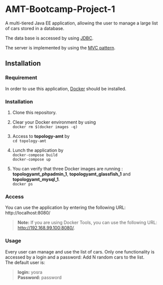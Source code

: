 # AMT-Bootcamp-Project-1
A multi-tiered Java EE application, allowing the user to manage a large list of cars stored in a database.

The data base is accessed by using [JDBC](http://www.oracle.com/technetwork/java/javase/jdbc/index.html).

The server is implemented by using the [MVC pattern](https://www.tutorialspoint.com/design_pattern/mvc_pattern.htm).

## Installation
### Requirement
In order to use this application, [Docker](https://docs.docker.com/engine/installation/) should be installed.

### Installation
1. Clone this repository.
2. Clear your Docker environment by using  
 `docker rm $(docker images -q)`

3. Access to **topology-amt** by  
 `cd topology-amt`

4. Lunch the application by  
`docker-compose build`  
 `docker-compose up`

5. You can verify that three Docker images are running : **topologyamt_phpadmin_1**, **topologyamt_glassfish_1** and **topologyamt_mysql_1**.  
`docker ps`

### Access
You can use the application by entering the following URL:  http://localhost:8080/
 >**Note:** If you are using Docker Tools, you can use the following URL: http://192.168.99.100:8080/.

 ### Usage
 Every user can manage and use the list of cars.
 Only one functionality is accessed by a login and a password: Add N random cars to the list.  
 The default user is:  
 > **login:** yosra   
 **Password:**  password
